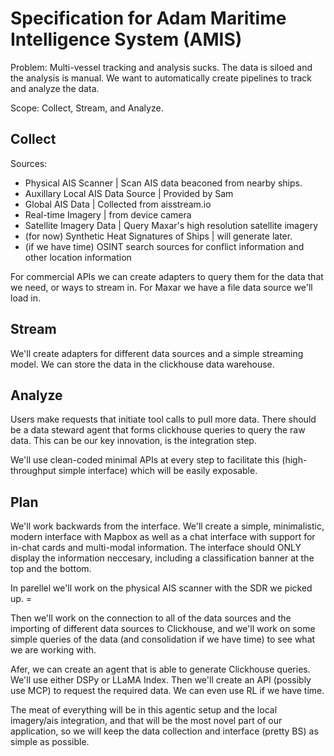 # Specification for Adam Maritime Intelligence System (AMIS)

Problem: Multi-vessel tracking and analysis sucks. The data is siloed and the analysis is manual. We want to automatically create pipelines to track and analyze the data.

Scope: Collect, Stream, and Analyze.

## Collect

Sources:

* Physical AIS Scanner | Scan AIS data beaconed from nearby ships.
* Auxillary Local AIS Data Source | Provided by Sam
* Global AIS Data | Collected from aisstream.io
* Real-time Imagery | from device camera
* Satellite Imagery Data | Query Maxar's high resolution satellite imagery
* (for now) Synthetic Heat Signatures of Ships | will generate later.
* (if we have time) OSINT search sources for conflict information and other location information

For commercial APIs we can create adapters to query them for the data that we need, or ways to stream in. For Maxar we have a file data source we'll load in.

## Stream

We'll create adapters for different data sources and a simple streaming model. We can store the data in the clickhouse data warehouse.

## Analyze

Users make requests that initiate tool calls to pull more data. There should be a data steward agent that forms clickhouse queries to query the raw data. This can be our key innovation, is the integration step.

We'll use clean-coded minimal APIs at every step to facilitate this (high-throughput simple interface) which will be easily exposable.  

## Plan

We'll work backwards from the interface. We'll create a simple, minimalistic, modern interface with Mapbox as well as a chat interface with support for in-chat cards and multi-modal information. The interface should ONLY display the information neccesary, including a classification banner at the top and the bottom.

In parellel we'll work on the physical AIS scanner with the SDR we picked up. =

Then we'll work on the connection to all of the data sources and the importing of different data sources to Clickhouse, and we'll work on some simple queries of the data (and consolidation if we have time) to see what we are working with.

Afer, we can create an agent that is able to generate Clickhouse queries. We'll use either DSPy or LLaMA Index. Then we'll create an API (possibly use MCP) to request the required data. We can even use RL if we have time.

The meat of everything will be in this agentic setup and the local imagery/ais integration, and that will be the most novel part of our application, so we will keep the data collection and interface (pretty BS) as simple as possible.
